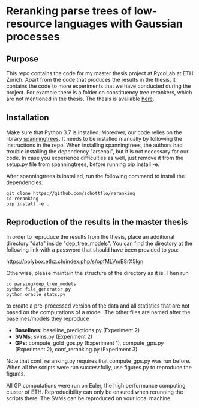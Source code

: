 # Reranking parse trees of low-resource languages with Gaussian processes

## Purpose

This repo contains the code for my master thesis project at RycoLab at ETH Zurich. Apart from the code that produces the results in the thesis,
it contains the code to more experiments that we have conducted during the project. For example there is a folder on constituency tree rerankers,
which are not mentioned in the thesis. The thesis is available [here](https://polybox.ethz.ch/index.php/s/36DyZXWt8nLUg4O).

## Installation

Make sure that Python 3.7 is installed. Moreover, our code relies on the library [spanningtrees](https://github.com/rycolab/spanningtrees). It needs to be installed manually by following the instructions in the repo. When installing spanningtrees, the authors had trouble installing the dependency "arsenal", but it is not necessary for our code. In case you experience difficulties as well, just remove it from the setup.py file from spanningtrees, before running pip install -e.

After spanningtrees is installed, run the following command to install the dependencies:

```
git clone https://github.com/schottflo/reranking
cd reranking
pip install -e .
```

## Reproduction of the results in the master thesis

In order to reproduce the results from the thesis, place an additional directory "data" inside "dep_tree_models".
You can find the directory at the following link with a password that should have been provided to you:

https://polybox.ethz.ch/index.php/s/opfMLVmB8rX5lgn

Otherwise, please maintain the structure of the directory as it is. Then run

```
cd parsing/dep_tree_models
python file_generator.py 
python oracle_stats.py
```

to create a pre-processed version of the data and all statistics that are not based on the computations of a model.
The other files are named after the baselines/models they reproduce

* **Baselines:** baseline_predictions.py (Experiment 2)
* **SVMs:** svms.py (Experiment 2)
* **GPs:** compute_gold_gps.py (Experiment 1), compute_gps.py (Experiment 2), conf_reranking.py (Experiment 3)

Note that conf_reranking.py requires that compute_gps.py was run before. When all the scripts were run successfully, use figures.py to reproduce the figures.

All GP computations were run on Euler, the high performance computing cluster of ETH. Reproducibility can only be ensured when rerunning the scripts there. The SVMs can be reproduced on your local machine.
